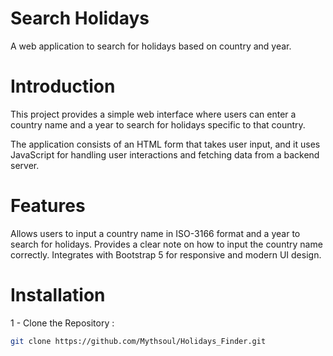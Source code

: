 # Search Holidays
A web application to search for holidays based on country and year.

# Introduction
This project provides a simple web interface where users can enter a country name and a year to search for holidays specific to that country.

The application consists of an HTML form that takes user input, and it uses JavaScript for handling user interactions and fetching data from a backend server.

# Features
Allows users to input a country name in ISO-3166 format and a year to search for holidays.
Provides a clear note on how to input the country name correctly.
Integrates with Bootstrap 5 for responsive and modern UI design.

# Installation 
1 - Clone the Repository : 
``` bash
git clone https://github.com/Mythsoul/Holidays_Finder.git 
``` 